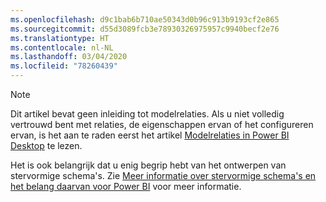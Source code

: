 ```yaml
---
ms.openlocfilehash: d9c1bab6b710ae50343d0b96c913b9193cf2e865
ms.sourcegitcommit: d55d3089fcb3e78930326975957c9940becf2e76
ms.translationtype: HT
ms.contentlocale: nl-NL
ms.lasthandoff: 03/04/2020
ms.locfileid: "78260439"
---
```

> [!NOTE]
> Dit artikel bevat geen inleiding tot modelrelaties. Als u niet volledig vertrouwd bent met relaties, de eigenschappen ervan of het configureren ervan, is het aan te raden eerst het artikel [Modelrelaties in Power BI Desktop](../../desktop-relationships-understand.md) te lezen.
>
> Het is ook belangrijk dat u enig begrip hebt van het ontwerpen van stervormige schema's. Zie [Meer informatie over stervormige schema's en het belang daarvan voor Power BI](../star-schema.md) voor meer informatie.